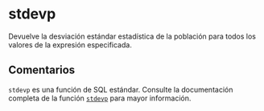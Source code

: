 ﻿---
SidebarGroup: "Funciones de agregación"
Autogenerated: true
---

# stdevp

Devuelve la desviación estándar estadística de la población para todos los valores de la expresión especificada.

## Comentarios 

`stdevp` es una función de SQL estándar. Consulte la documentación completa de la función [`stdevp`](https://learn.microsoft.com/es-es/sql/t-sql/functions/stdevp-transact-sql) para mayor información.
